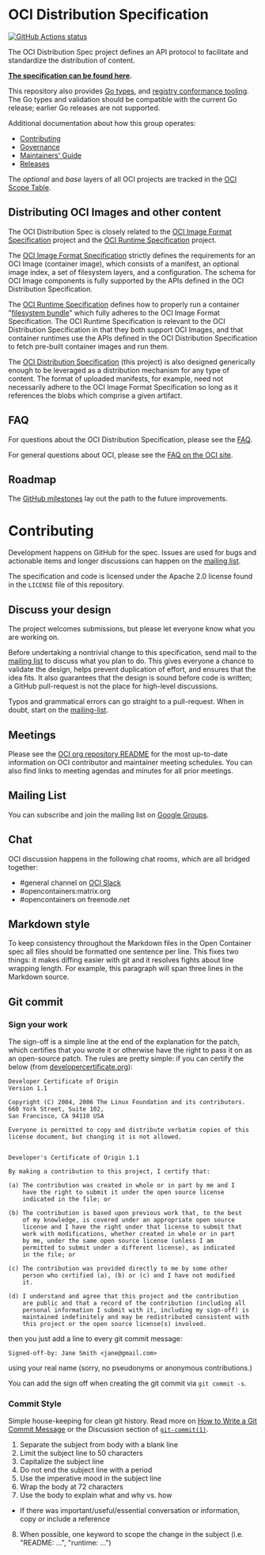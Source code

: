 # OCI Distribution Specification

[![GitHub Actions status](https://github.com/opencontainers/distribution-spec/workflows/build/badge.svg)](https://github.com/opencontainers/distribution-spec/actions?query=workflow%3Abuild)

The OCI Distribution Spec project defines an API protocol to facilitate and standardize the distribution of content.

**[The specification can be found here](spec.md).**

This repository also provides [Go types](specs-go), and [registry conformance tooling](conformance).
The Go types and validation should be compatible with the current Go release; earlier Go releases are not supported.

Additional documentation about how this group operates:

- [Contributing](CONTRIBUTING.md)
- [Governance](GOVERNANCE.md)
- [Maintainers' Guide](MAINTAINERS_GUIDE.md)
- [Releases](RELEASES.md)

The _optional_ and _base_ layers of all OCI projects are tracked in the [OCI Scope Table](https://www.opencontainers.org/about/oci-scope-table).

## Distributing OCI Images and other content

The OCI Distribution Spec is closely related to the [OCI Image Format Specification] project and the [OCI Runtime Specification] project.

The [OCI Image Format Specification] strictly defines the requirements for an OCI Image (container image), which consists of
a manifest, an optional image index, a set of filesystem layers, and a configuration.
The schema for OCI Image components is fully supported by the APIs defined in the OCI Distribution Specification.

The [OCI Runtime Specification] defines how to properly run a container "[filesystem bundle](https://github.com/opencontainers/runtime-spec/blob/master/bundle.md)"
which fully adheres to the OCI Image Format Specification. The OCI Runtime Specification is relevant to the OCI Distribution Specification in that they both support OCI Images,
and that container runtimes use the APIs defined in the OCI Distribution Specification to fetch pre-built container images and run them.

The [OCI Distribution Specification] (this project) is also designed generically enough to be leveraged as a distribution mechanism for
any type of content. The format of uploaded manifests, for example, need not necessarily adhere to the OCI Image Format Specification
so long as it references the blobs which comprise a given artifact.

[OCI Image Format Specification]: https://github.com/opencontainers/image-spec
[OCI Runtime Specification]: https://github.com/opencontainers/runtime-spec
[OCI Distribution Specification]: https://github.com/opencontainers/distribution-spec

## FAQ

For questions about the OCI Distribution Specification, please see the [FAQ](FAQ.md).

For general questions about OCI, please see the [FAQ on the OCI site](https://www.opencontainers.org/faq).

## Roadmap

The [GitHub milestones](https://github.com/opencontainers/distribution-spec/milestones) lay out the path to the future improvements.

# Contributing

Development happens on GitHub for the spec.
Issues are used for bugs and actionable items and longer discussions can happen on the [mailing list](#mailing-list).

The specification and code is licensed under the Apache 2.0 license found in the `LICENSE` file of this repository.

## Discuss your design

The project welcomes submissions, but please let everyone know what you are working on.

Before undertaking a nontrivial change to this specification, send mail to the [mailing list](#mailing-list) to discuss what you plan to do.
This gives everyone a chance to validate the design, helps prevent duplication of effort, and ensures that the idea fits.
It also guarantees that the design is sound before code is written; a GitHub pull-request is not the place for high-level discussions.

Typos and grammatical errors can go straight to a pull-request.
When in doubt, start on the [mailing-list](#mailing-list).

## Meetings

Please see the [OCI org repository README](https://github.com/opencontainers/org#meetings) for the most up-to-date information on OCI contributor and maintainer meeting schedules.
You can also find links to meeting agendas and minutes for all prior meetings.

## Mailing List

You can subscribe and join the mailing list on [Google Groups](https://groups.google.com/a/opencontainers.org/forum/#!forum/dev).

## Chat

OCI discussion happens in the following chat rooms, which are all bridged together:

- #general channel on [OCI Slack](https://chat.opencontainers.org/)
- #opencontainers:matrix.org
- #opencontainers on freenode.net

## Markdown style

To keep consistency throughout the Markdown files in the Open Container spec all files should be formatted one sentence per line.
This fixes two things: it makes diffing easier with git and it resolves fights about line wrapping length.
For example, this paragraph will span three lines in the Markdown source.

## Git commit

### Sign your work

The sign-off is a simple line at the end of the explanation for the patch, which certifies that you wrote it or otherwise have the right to pass it on as an open-source patch.
The rules are pretty simple: if you can certify the below (from [developercertificate.org](http://developercertificate.org/)):

```
Developer Certificate of Origin
Version 1.1

Copyright (C) 2004, 2006 The Linux Foundation and its contributors.
660 York Street, Suite 102,
San Francisco, CA 94110 USA

Everyone is permitted to copy and distribute verbatim copies of this
license document, but changing it is not allowed.


Developer's Certificate of Origin 1.1

By making a contribution to this project, I certify that:

(a) The contribution was created in whole or in part by me and I
    have the right to submit it under the open source license
    indicated in the file; or

(b) The contribution is based upon previous work that, to the best
    of my knowledge, is covered under an appropriate open source
    license and I have the right under that license to submit that
    work with modifications, whether created in whole or in part
    by me, under the same open source license (unless I am
    permitted to submit under a different license), as indicated
    in the file; or

(c) The contribution was provided directly to me by some other
    person who certified (a), (b) or (c) and I have not modified
    it.

(d) I understand and agree that this project and the contribution
    are public and that a record of the contribution (including all
    personal information I submit with it, including my sign-off) is
    maintained indefinitely and may be redistributed consistent with
    this project or the open source license(s) involved.
```

then you just add a line to every git commit message:

    Signed-off-by: Jane Smith <jane@gmail.com>

using your real name (sorry, no pseudonyms or anonymous contributions.)

You can add the sign off when creating the git commit via `git commit -s`.

### Commit Style

Simple house-keeping for clean git history.
Read more on [How to Write a Git Commit Message](http://chris.beams.io/posts/git-commit/) or the Discussion section of [`git-commit(1)`](http://git-scm.com/docs/git-commit).

1. Separate the subject from body with a blank line
2. Limit the subject line to 50 characters
3. Capitalize the subject line
4. Do not end the subject line with a period
5. Use the imperative mood in the subject line
6. Wrap the body at 72 characters
7. Use the body to explain what and why vs. how
* If there was important/useful/essential conversation or information, copy or include a reference
8. When possible, one keyword to scope the change in the subject (i.e. "README: ...", "runtime: ...")
